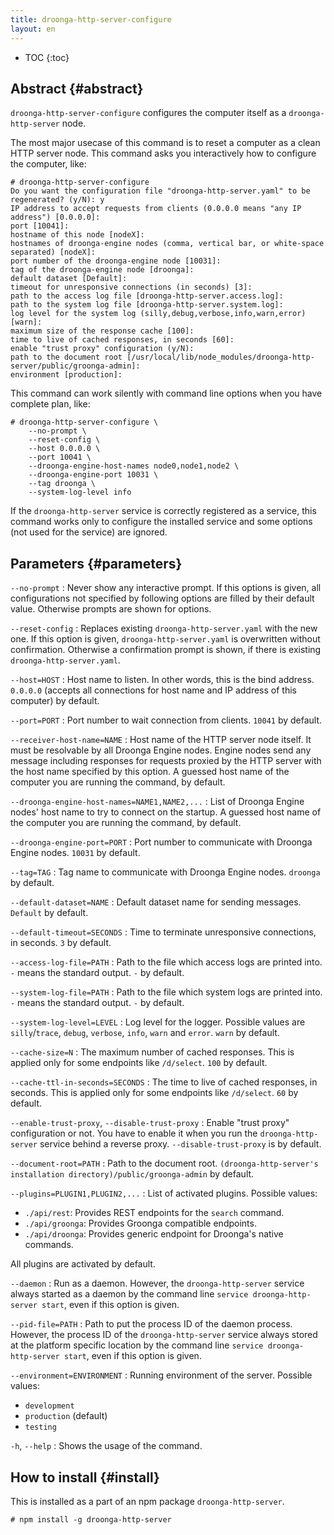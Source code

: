 ```yaml
---
title: droonga-http-server-configure
layout: en
---
```


* TOC
{:toc}

## Abstract {#abstract}

`droonga-http-server-configure` configures the computer itself as a `droonga-http-server` node.

The most major usecase of this command is to reset a computer as a clean HTTP server node.
This command asks you interactively how to configure the computer, like:

~~~
# droonga-http-server-configure 
Do you want the configuration file "droonga-http-server.yaml" to be regenerated? (y/N): y
IP address to accept requests from clients (0.0.0.0 means "any IP address") [0.0.0.0]: 
port [10041]: 
hostname of this node [nodeX]: 
hostnames of droonga-engine nodes (comma, vertical bar, or white-space separated) [nodeX]: 
port number of the droonga-engine node [10031]: 
tag of the droonga-engine node [droonga]: 
default dataset [Default]: 
timeout for unresponsive connections (in seconds) [3]: 
path to the access log file [droonga-http-server.access.log]: 
path to the system log file [droonga-http-server.system.log]: 
log level for the system log (silly,debug,verbose,info,warn,error) [warn]: 
maximum size of the response cache [100]: 
time to live of cached responses, in seconds [60]: 
enable "trust proxy" configuration (y/N): 
path to the document root [/usr/local/lib/node_modules/droonga-http-server/public/groonga-admin]: 
environment [production]: 
~~~

This command can work silently with command line options when you have complete plan, like:

~~~
# droonga-http-server-configure \
    --no-prompt \
    --reset-config \
    --host 0.0.0.0 \
    --port 10041 \
    --droonga-engine-host-names node0,node1,node2 \
    --droonga-engine-port 10031 \
    --tag droonga \
    --system-log-level info
~~~

If the `droonga-http-server` service is correctly registered as a service, this command works only to configure the installed service and some options (not used for the service) are ignored.


## Parameters {#parameters}

`--no-prompt`
: Never show any interactive prompt.
  If this options is given, all configurations not specified by following options are filled by their default value.
  Otherwise prompts are shown for options.

`--reset-config`
: Replaces existing `droonga-http-server.yaml` with the new one.
  If this option is given, `droonga-http-server.yaml` is overwritten without confirmation.
  Otherwise a confirmation prompt is shown, if there is existing `droonga-http-server.yaml`.

`--host=HOST`
: Host name to listen.
  In other words, this is the bind address.
  `0.0.0.0` (accepts all connections for host name and IP address of this computer) by default.

`--port=PORT`
: Port number to wait connection from clients.
  `10041` by default.

`--receiver-host-name=NAME`
: Host name of the HTTP server node itself.
  It must be resolvable by all Droonga Engine nodes.
  Engine nodes send any message including responses for requests proxied by the HTTP server with the host name specified by this option.
  A guessed host name of the computer you are running the command, by default.

`--droonga-engine-host-names=NAME1,NAME2,...`
: List of Droonga Engine nodes' host name to try to connect on the startup.
  A guessed host name of the computer you are running the command, by default.

`--droonga-engine-port=PORT`
: Port number to communicate with Droonga Engine nodes.
  `10031` by default.

`--tag=TAG`
: Tag name to communicate with Droonga Engine nodes.
  `droonga` by default.

`--default-dataset=NAME`
: Default dataset name for sending messages.
  `Default` by default.

`--default-timeout=SECONDS`
: Time to terminate unresponsive connections, in seconds.
  `3` by default.

`--access-log-file=PATH`
: Path to the file which access logs are printed into.
  `-` means the standard output.
  `-` by default.

`--system-log-file=PATH`
: Path to the file which system logs are printed into.
  `-` means the standard output.
  `-` by default.

`--system-log-level=LEVEL`
: Log level for the logger.
  Possible values are `silly`/`trace`, `debug`, `verbose`, `info`, `warn` and `error`.
  `warn` by default.

`--cache-size=N`
: The maximum number of cached responses.
  This is applied only for some endpoints like `/d/select`.
  `100` by default.

`--cache-ttl-in-seconds=SECONDS`
: The time to live of cached responses, in seconds.
  This is applied only for some endpoints like `/d/select`.
  `60` by default.

`--enable-trust-proxy`, `--disable-trust-proxy`
: Enable "trust proxy" configuration or not.
  You have to enable it when you run the `droonga-http-server` service behind a reverse proxy.
  `--disable-trust-proxy` is by default.

`--document-root=PATH`
: Path to the document root.
  `(droonga-http-server's installation directory)/public/groonga-admin` by default.

`--plugins=PLUGIN1,PLUGIN2,...`
: List of activated plugins.
  Possible values:
  
  * `./api/rest`: Provides REST endpoints for the `search` command.
  * `./api/groonga`: Provides Groonga compatible endpoints.
  * `./api/droonga`: Provides generic endpoint for Droonga's native commands.
  
  All plugins are activated by default.

`--daemon`
: Run as a daemon.
  However, the `droonga-http-server` service always started as a daemon by the command line `service droonga-http-server start`, even if this option is given.

`--pid-file=PATH`
: Path to put the process ID of the daemon process.
  However, the process ID of the `droonga-http-server` service always stored at the platform specific location by the command line `service droonga-http-server start`, even if this option is given.

`--environment=ENVIRONMENT`
: Running environment of the server.
  Possible values:
  
  * `development`
  * `production` (default)
  * `testing`

`-h`, `--help`
: Shows the usage of the command.

## How to install {#install}

This is installed as a part of an npm package `droonga-http-server`.

~~~
# npm install -g droonga-http-server
~~~

